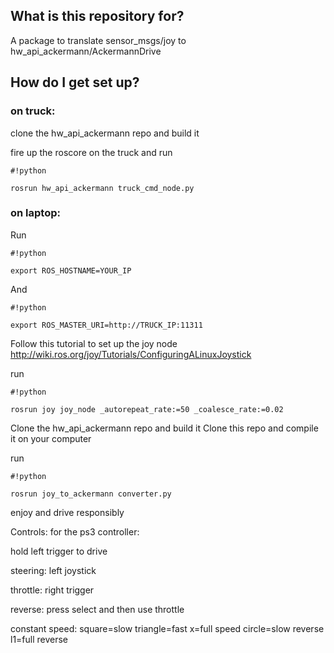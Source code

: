 ## What is this repository for? ##
A package to translate sensor_msgs/joy to hw_api_ackermann/AckermannDrive

## How do I get set up? ##

### on truck: ###
clone the hw_api_ackermann repo and build it

fire up the roscore on the truck and run 

```
#!python

rosrun hw_api_ackermann truck_cmd_node.py
```


### on laptop: ###
Run 
```
#!python

export ROS_HOSTNAME=YOUR_IP
```

And 
```
#!python

export ROS_MASTER_URI=http://TRUCK_IP:11311
```

Follow this tutorial to set up the joy node http://wiki.ros.org/joy/Tutorials/ConfiguringALinuxJoystick

run 
```
#!python

rosrun joy joy_node _autorepeat_rate:=50 _coalesce_rate:=0.02
```

Clone the hw_api_ackermann repo and build it
Clone this repo and compile it on your computer

run 
```
#!python

rosrun joy_to_ackermann converter.py 
```



enjoy and drive responsibly

Controls:
for the ps3 controller:

hold left trigger to drive

steering: left joystick

throttle: right trigger

reverse: press select and then use throttle

constant speed: square=slow triangle=fast x=full speed circle=slow reverse l1=full reverse